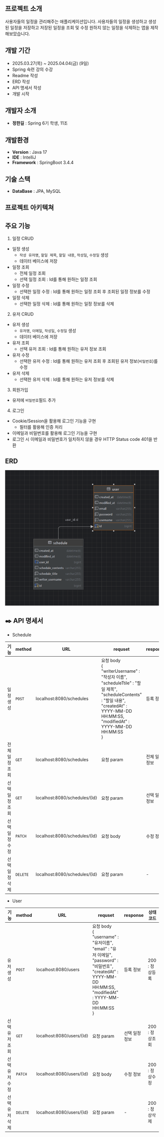 
## 프로젝트 소개
사용자들의 일정을 관리해주는 애플리케이션입니다. 
사용자들의 일정을 생성하고 생성된 일정을 저장하고 저장된 일정을 조회 및 수정 원하지 않는 일정을 삭제하는 앱을 제작해보았습니다.

## 개발 기간
- 2025.03.27(목) ~ 2025.04.04(금) (9일)
- Spring 숙련 강의 수강
- Readme 작성
- ERD 작성
- API 명세서 작성
- 개발 시작

## 개발자 소개
- **정한길** : Spring 6기 학생, 11조

## 개발환경
- **Version** : Java 17
- **IDE** : IntelliJ
- **Framework** : SpringBoot 3.4.4


## 기술 스택
- **DataBase** : JPA, MySQL

## 프로젝트 아키텍쳐

## 주요 기능
1. 일정 CRUD
- 일정 생성
    - `작성 유저명`, `할일 제목`, `할일 내용`, `작성일`, `수정일` 생성
    - 데이터 베이스에 저장
- 일정 조회
    - 전체 일정 조회
    - 선택 일정 조회 : Id를 통해 원하는 일정 조회
- 일정 수정
    - 선택한 일정 수정 : Id를 통해 원하는 일정 조회 후 조회된 일정 정보를 수정
- 일정 삭제
    - 선택한 일정 삭제 : Id를 통해 원하는 일정 정보를 삭제

2. 유저 CRUD
- 유저 생성
  - `유저명`, `이메일`, `작성일`, `수정일` 생성
  - 데이터 베이스에 저장
- 유저 조회
  - 선택 유저 조회 : Id를 통해 원하는 유저 정보 조회
- 유저 수정
  - 선택한 유저 수정 : Id를 통해 원하는 유저 조회 후 조회된 유저 정보(`비밀번호`)를 수정
- 유저 삭제
  - 선택한 유저 삭제 : Id를 통해 원하는 유저 정보를 삭제

3. 회원가입
- 유저에 `비밀번호`필드 추가

4. 로그인
- Cookie/Session을 활용해 로그인 기능을 구현
  - 필터를 활용해 인증 처리
- 이메일과 비밀번호를 활용해 로그인 기능을 구현
- 로그인 시 이메일과 비밀번호가 일치하지 않을 경우 HTTP Status code 401을 반환

## ERD
![schedule-develop_ERD](https://github.com/HanGil-Jeong/schedule-develop/blob/main/schedule-develop_ERD.png?raw=true)

## ✒️ API 명세서
- Schedule

| 기능       | method   | URL | requset                                                                                                                                                                                                   | response | 상태 코드      |
|----------|----------|--|-----------------------------------------------------------------------------------------------------------------------------------------------------------------------------------------------------------|----------|------------|
| 일정 생성    | `POST`   | localhost:8080/schedules | 요청 body <br/>{ <br/>"writerUsername" : "작성자 이름", <br/>"scheduleTtile" : "할일 제목", <br/>"scheduleContents" : "할일 내용", <br/>"createdAt" : YYYY-MM-DD HH:MM:SS, <br/>"modifiedAt" : YYYY-MM-DD HH:MM:SS<br/>} | 등록 정보    | 201 : 정상등록 |
| 전체 일정 조회 | `GET`    | localhost:8080/schedules | 요청 param                                                                                                                                                                                                  | 전체 일정 정보 | 200 : 정상조회 | 
| 선택 일정 조회 | `GET`    | localhost:8080/schedules/{Id} | 요청 param                                                                                                                                                                                                  | 선택 일정 정보 | 200 : 정상조회 |
| 선택 일정 수정 | `PATCH`  | localhost:8080/schedules/{Id} | 요청 body                                                                                                                                                                                                   | 수정 정보    | 200 : 정상수정 |
| 선택 일정 삭제 | `DELETE` | localhost:8080/schedules/{Id} | 요청 param                                                                                                                                                                                                  | -        | 200 : 정상삭제 |

- User

| 기능       | method   | URL                           | requset                                                                                                                                                                           | response | 상태 코드      |
|----------|----------|-------------------------------|-----------------------------------------------------------------------------------------------------------------------------------------------------------------------------------|----------|------------|
| 유저 생성    | `POST`   | localhost:8080/users          | 요청 body <br/>{ <br/>"username" : "유저이름", <br/>"email" : "유저 이메일", <br/>"password" : "비밀번호", <br/>"createdAt" : YYYY-MM-DD HH:MM:SS, <br/>"modifiedAt" : YYYY-MM-DD HH:MM:SS<br/>} | 등록 정보    | 200 : 정상등록 |
| 선택 유저 조회 | `GET`    | localhost:8080/users/{Id} | 요청 param                                                                                                                                                                          | 선택 일정 정보 | 200 : 정상조회 |
| 선택 유저 수정 | `PATCH`  | localhost:8080/users/{Id} | 요청 body                                                                                                                                                                           | 수정 정보    | 200 : 정상수정 |
| 선택 유저 삭제 | `DELETE` | localhost:8080/users/{Id} | 요청 param                                                                                                                                                                          | -        | 200 : 정상삭제 |